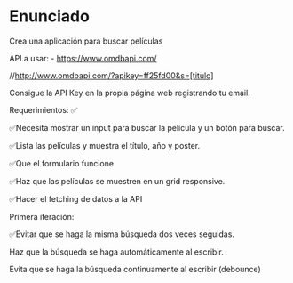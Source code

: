 # Enunciado

Crea una aplicación para buscar películas

API a usar: - <https://www.omdbapi.com/>

//http://www.omdbapi.com/?apikey=ff25fd00&s=[titulo]

Consigue la API Key en la propia página web registrando tu email.

Requerimientos:
✅

✅Necesita mostrar un input para buscar la película y un botón para buscar.

✅Lista las películas y muestra el título, año y poster.

✅Que el formulario funcione

✅Haz que las películas se muestren en un grid responsive.

✅Hacer el fetching de datos a la API

Primera iteración:

✅Evitar que se haga la misma búsqueda dos veces seguidas.

Haz que la búsqueda se haga automáticamente al escribir.

Evita que se haga la búsqueda continuamente al escribir (debounce)
